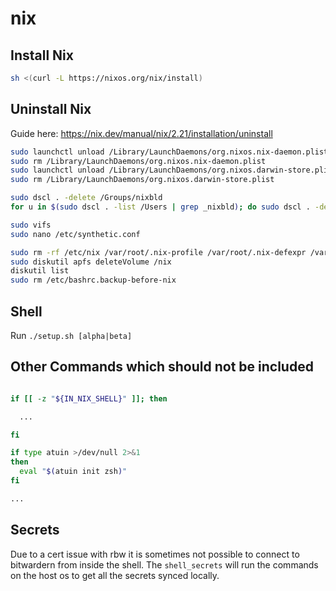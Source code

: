 # nix

## Install Nix

```bash
sh <(curl -L https://nixos.org/nix/install)
```

## Uninstall Nix

Guide here: https://nix.dev/manual/nix/2.21/installation/uninstall

```bash
sudo launchctl unload /Library/LaunchDaemons/org.nixos.nix-daemon.plist
sudo rm /Library/LaunchDaemons/org.nixos.nix-daemon.plist
sudo launchctl unload /Library/LaunchDaemons/org.nixos.darwin-store.plist
sudo rm /Library/LaunchDaemons/org.nixos.darwin-store.plist

sudo dscl . -delete /Groups/nixbld
for u in $(sudo dscl . -list /Users | grep _nixbld); do sudo dscl . -delete /Users/$u; done

sudo vifs
sudo nano /etc/synthetic.conf

sudo rm -rf /etc/nix /var/root/.nix-profile /var/root/.nix-defexpr /var/root/.nix-channels ~/.nix-profile ~/.nix-defexpr ~/.nix-channels\n
sudo diskutil apfs deleteVolume /nix
diskutil list
sudo rm /etc/bashrc.backup-before-nix
```

## Shell

Run `./setup.sh [alpha|beta]`

## Other Commands which should not be included

```bash

if [[ -z "${IN_NIX_SHELL}" ]]; then

  ...

fi

if type atuin >/dev/null 2>&1
then
  eval "$(atuin init zsh)"
fi

...

```

## Secrets

Due to a cert issue with rbw it is sometimes not possible to connect to bitwardern from inside the shell. The `shell_secrets` will run the commands on the host os to get all the secrets synced locally.

